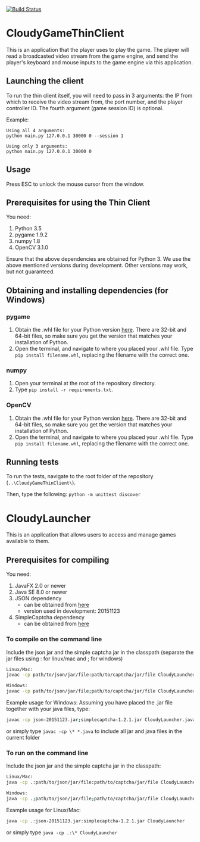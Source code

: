 [![Build Status](https://travis-ci.org/insert-coin/CloudyGameThinClient.svg?branch=master)](https://travis-ci.org/insert-coin/CloudyGameThinClient)

# CloudyGameThinClient
This is an application that the player uses to play the game. The player will read a broadcasted video stream from the game engine, and send the player's keyboard and mouse inputs to the game engine via this application.

## Launching the client
To run the thin client itself, you will need to pass in 3 arguments: the IP from which to receive the video stream from, the port number, and the player controller ID. The fourth argument (game session ID) is optional.

Example: 
```
Using all 4 arguments:
python main.py 127.0.0.1 30000 0 --session 1

Using only 3 arguments:
python main.py 127.0.0.1 30000 0
```

## Usage
Press ESC to unlock the mouse cursor from the window.

## Prerequisites for using the Thin Client 
You need:

1. Python 3.5
2. pygame 1.9.2
3. numpy 1.8
4. OpenCV 3.1.0

Ensure that the above dependencies are obtained for Python 3. We use the above mentioned versions during development. Other versions may work, but not guaranteed.

## Obtaining and installing dependencies (for Windows)

### pygame
1. Obtain the .whl file for your Python version [here](http://www.lfd.uci.edu/~gohlke/pythonlibs/#pygame). There are 32-bit and 64-bit files, so make sure you get the version that matches your installation of Python.
2. Open the terminal, and navigate to where you placed your .whl file. Type `pip install filename.whl`, replacing the filename with the correct one.

### numpy
1. Open your terminal at the root of the repository directory. 
2. Type `pip install -r requirements.txt`.

### OpenCV
1. Obtain the .whl file for your Python version [here](http://www.lfd.uci.edu/~gohlke/pythonlibs/#opencv). There are 32-bit and 64-bit files, so make sure you get the version that matches your installation of Python.
2. Open the terminal, and navigate to where you placed your .whl file. Type `pip install filename.whl`, replacing the filename with the correct one.

## Running tests
To run the tests, navigate to the root folder of the repository (`..\CloudyGameThinClient\`). 

Then, type the following:
`python -m unittest discover`

# CloudyLauncher
This is an application that allows users to access and manage games available to them.

## Prerequisites for compiling
You need:

1. JavaFX 2.0 or newer
2. Java SE 8.0 or newer
3. JSON dependency
    - can be obtained from [here](http://mvnrepository.com/artifact/org.json/json)
    - version used in development: 20151123
4. SimpleCaptcha dependency
    - can be obtained from [here](http://simplecaptcha.sourceforge.net)

### To compile on the command line
Include the json jar and the simple captcha jar in the classpath
(separate the jar files using : for linux/mac and ; for windows)
```bash
Linux/Mac:
javac -cp path/to/json/jar/file:path/to/captcha/jar/file CloudyLauncher.java Game.java CloudyLauncherJsonParser.java CloudyLauncherServerInterface.java

Windows:
javac -cp path/to/json/jar/file;path/to/captcha/jar/file CloudyLauncher.java Game.java CloudyLauncherJsonParser.java CloudyLauncherServerInterface.java
```
Example usage for Windows: Assuming you have placed the .jar file together with your java files, type:
```bash
javac -cp json-20151123.jar;simplecaptcha-1.2.1.jar CloudyLauncher.java Game.java CloudyLauncherJsonParser.java CloudyLauncherServerInterface.java
```
or simply type `javac -cp \* *.java` to include all jar and java files in the current folder

### To run on the command line
Include the json jar and the simple captcha jar in the classpath:
```bash
Linux/Mac:
java -cp .:path/to/json/jar/file:path/to/captcha/jar/file CloudyLauncher

Windows:
java -cp .;path/to/json/jar/file;path/to/captcha/jar/file CloudyLauncher
```
Example usage for Linux/Mac:
```bash
java -cp .:json-20151123.jar:simplecaptcha-1.2.1.jar CloudyLauncher
```
or simply type `java -cp .:\* CloudyLauncher`
